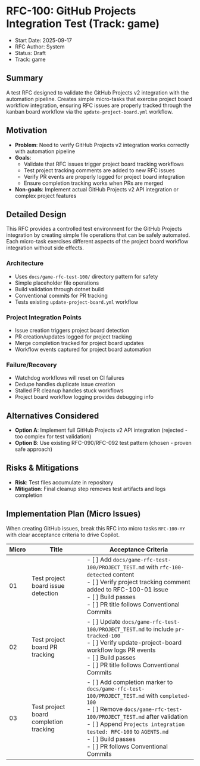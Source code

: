 # RFC-100: GitHub Projects Integration Test (Track: game)

- Start Date: 2025-09-17
- RFC Author: System
- Status: Draft
- Track: game

## Summary

A test RFC designed to validate the GitHub Projects v2 integration with the automation pipeline. Creates simple micro-tasks that exercise project board workflow integration, ensuring RFC issues are properly tracked through the kanban board workflow via the `update-project-board.yml` workflow.

## Motivation

- **Problem**: Need to verify GitHub Projects v2 integration works correctly with automation pipeline
- **Goals**: 
  - Validate that RFC issues trigger project board tracking workflows
  - Test project tracking comments are added to new RFC issues
  - Verify PR events are properly logged for project board integration
  - Ensure completion tracking works when PRs are merged
- **Non-goals**: Implement actual GitHub Projects v2 API integration or complex project features

## Detailed Design

This RFC provides a controlled test environment for the GitHub Projects integration by creating simple file operations that can be safely automated. Each micro-task exercises different aspects of the project board workflow integration without side effects.

### Architecture
- Uses `docs/game-rfc-test-100/` directory pattern for safety
- Simple placeholder file operations
- Build validation through dotnet build
- Conventional commits for PR tracking
- Tests existing `update-project-board.yml` workflow

### Project Integration Points
- Issue creation triggers project board detection
- PR creation/updates logged for project tracking
- Merge completion tracked for project board updates
- Workflow events captured for project board automation

### Failure/Recovery
- Watchdog workflows will reset on CI failures
- Dedupe handles duplicate issue creation
- Stalled PR cleanup handles stuck workflows
- Project board workflow logging provides debugging info

## Alternatives Considered

- **Option A**: Implement full GitHub Projects v2 API integration (rejected - too complex for test validation)
- **Option B**: Use existing RFC-090/RFC-092 test pattern (chosen - proven safe approach)

## Risks & Mitigations

- **Risk**: Test files accumulate in repository
- **Mitigation**: Final cleanup step removes test artifacts and logs completion

## Implementation Plan (Micro Issues)

When creating GitHub issues, break this RFC into micro tasks `RFC-100-YY` with clear acceptance criteria to drive Copilot.

| Micro | Title | Acceptance Criteria |
|-------|-------|---------------------|
| 01    | Test project board issue detection | - [ ] Add `docs/game-rfc-test-100/PROJECT_TEST.md` with `rfc-100-detected` content<br>- [ ] Verify project tracking comment added to RFC-100-01 issue<br>- [ ] Build passes<br>- [ ] PR title follows Conventional Commits |
| 02    | Test project board PR tracking | - [ ] Update `docs/game-rfc-test-100/PROJECT_TEST.md` to include `pr-tracked-100`<br>- [ ] Verify update-project-board workflow logs PR events<br>- [ ] Build passes<br>- [ ] PR title follows Conventional Commits |
| 03    | Test project board completion tracking | - [ ] Add completion marker to `docs/game-rfc-test-100/PROJECT_TEST.md` with `completed-100`<br>- [ ] Remove `docs/game-rfc-test-100/PROJECT_TEST.md` after validation<br>- [ ] Append `Projects integration tested: RFC-100` to `AGENTS.md`<br>- [ ] Build passes<br>- [ ] PR follows Conventional Commits |